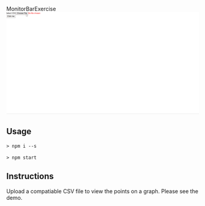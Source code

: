 MonitorBarExercise
![Demo GIF](demo.gif)

## Usage

```
> npm i --s
```
```
> npm start
```
## Instructions

Upload a compatiable CSV file to view the points on a graph. Please see the demo.
